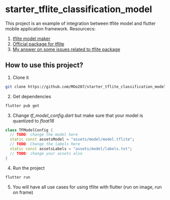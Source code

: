 # starter_tflite_classification_model
This project is an example of integration between tflite model and flutter mobile application framework.
 Resourcecs:
 1. [tflite model maker]
 2. [Official package for tflite]
 3. [My answer on some issues related to tflite package]
 
   [tflite model maker]: <https://www.tensorflow.org/lite/models/modify/model_maker/image_classification?hl=en>
   [Official package for tflite]: <https://pub.dev/packages/tflite>
   [My answer on some issues related to tflite package]: <https://stackoverflow.com/a/73624706/19933098>
   
 ## How to use this project?
 1. Clone it 
 ```sh
git clone https://github.com/MOo207/starter_tflite_classification_model.git
```
2. Get dependencies
```sh
flutter pub get
```
3. Change _tf_model_config.dart_ but make sure that your model is quantized to *float16*
```dart
class TFModelConfig {
  // TODO: change the model here
  static const assetsModel = "assets/model/model.tflite";
  // TODO: Change the labels here
  static const assetsLabels = "assets/model/labels.txt";
  // TODO: change your assets also
}
```
4. Run the project
```sh
flutter run
```
5. You will have all use cases for using tflite with flutter (run on image, run on frame)
